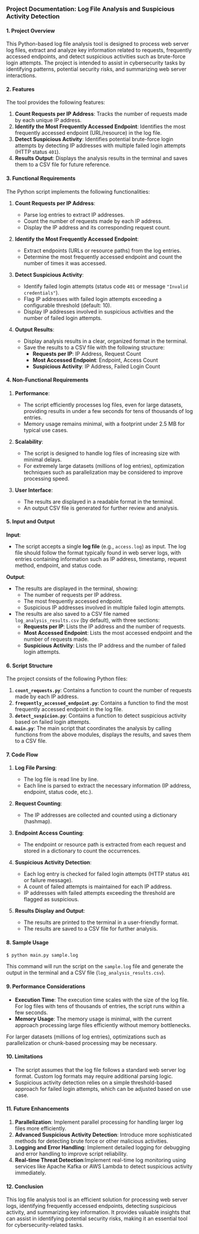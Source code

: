 ### **Project Documentation: Log File Analysis and Suspicious Activity Detection**

#### **1. Project Overview**

This Python-based log file analysis tool is designed to process web server log files, extract and analyze key information related to requests, frequently accessed endpoints, and detect suspicious activities such as brute-force login attempts. The project is intended to assist in cybersecurity tasks by identifying patterns, potential security risks, and summarizing web server interactions.

#### **2. Features**

The tool provides the following features:
1. **Count Requests per IP Address**: Tracks the number of requests made by each unique IP address.
2. **Identify the Most Frequently Accessed Endpoint**: Identifies the most frequently accessed endpoint (URL/resource) in the log file.
3. **Detect Suspicious Activity**: Identifies potential brute-force login attempts by detecting IP addresses with multiple failed login attempts (HTTP status `401`).
4. **Results Output**: Displays the analysis results in the terminal and saves them to a CSV file for future reference.

#### **3. Functional Requirements**

The Python script implements the following functionalities:
1. **Count Requests per IP Address**:
   - Parse log entries to extract IP addresses.
   - Count the number of requests made by each IP address.
   - Display the IP address and its corresponding request count.

2. **Identify the Most Frequently Accessed Endpoint**:
   - Extract endpoints (URLs or resource paths) from the log entries.
   - Determine the most frequently accessed endpoint and count the number of times it was accessed.

3. **Detect Suspicious Activity**:
   - Identify failed login attempts (status code `401` or message `"Invalid credentials"`).
   - Flag IP addresses with failed login attempts exceeding a configurable threshold (default: 10).
   - Display IP addresses involved in suspicious activities and the number of failed login attempts.

4. **Output Results**:
   - Display analysis results in a clear, organized format in the terminal.
   - Save the results to a CSV file with the following structure:
     - **Requests per IP**: IP Address, Request Count
     - **Most Accessed Endpoint**: Endpoint, Access Count
     - **Suspicious Activity**: IP Address, Failed Login Count

#### **4. Non-Functional Requirements**

1. **Performance**:
   - The script efficiently processes log files, even for large datasets, providing results in under a few seconds for tens of thousands of log entries.
   - Memory usage remains minimal, with a footprint under 2.5 MB for typical use cases.

2. **Scalability**:
   - The script is designed to handle log files of increasing size with minimal delays.
   - For extremely large datasets (millions of log entries), optimization techniques such as parallelization may be considered to improve processing speed.

3. **User Interface**:
   - The results are displayed in a readable format in the terminal.
   - An output CSV file is generated for further review and analysis.

#### **5. Input and Output**

**Input**:  
- The script accepts a single **log file** (e.g., `access.log`) as input. The log file should follow the format typically found in web server logs, with entries containing information such as IP address, timestamp, request method, endpoint, and status code.

**Output**:  
- The results are displayed in the terminal, showing:
  - The number of requests per IP address.
  - The most frequently accessed endpoint.
  - Suspicious IP addresses involved in multiple failed login attempts.
- The results are also saved to a CSV file named `log_analysis_results.csv` (by default), with three sections:
  - **Requests per IP**: Lists the IP address and the number of requests.
  - **Most Accessed Endpoint**: Lists the most accessed endpoint and the number of requests made.
  - **Suspicious Activity**: Lists the IP address and the number of failed login attempts.

#### **6. Script Structure**

The project consists of the following Python files:
1. **`count_requests.py`**: Contains a function to count the number of requests made by each IP address.
2. **`frequently_accessed_endpoint.py`**: Contains a function to find the most frequently accessed endpoint in the log file.
3. **`detect_suspicion.py`**: Contains a function to detect suspicious activity based on failed login attempts.
4. **`main.py`**: The main script that coordinates the analysis by calling functions from the above modules, displays the results, and saves them to a CSV file.

#### **7. Code Flow**

1. **Log File Parsing**:
   - The log file is read line by line.
   - Each line is parsed to extract the necessary information (IP address, endpoint, status code, etc.).

2. **Request Counting**:
   - The IP addresses are collected and counted using a dictionary (hashmap).

3. **Endpoint Access Counting**:
   - The endpoint or resource path is extracted from each request and stored in a dictionary to count the occurrences.

4. **Suspicious Activity Detection**:
   - Each log entry is checked for failed login attempts (HTTP status `401` or failure message).
   - A count of failed attempts is maintained for each IP address.
   - IP addresses with failed attempts exceeding the threshold are flagged as suspicious.

5. **Results Display and Output**:
   - The results are printed to the terminal in a user-friendly format.
   - The results are saved to a CSV file for further analysis.

#### **8. Sample Usage**

```bash
$ python main.py sample.log
```

This command will run the script on the `sample.log` file and generate the output in the terminal and a CSV file (`log_analysis_results.csv`).

#### **9. Performance Considerations**

- **Execution Time**: The execution time scales with the size of the log file. For log files with tens of thousands of entries, the script runs within a few seconds.
- **Memory Usage**: The memory usage is minimal, with the current approach processing large files efficiently without memory bottlenecks.
  
For larger datasets (millions of log entries), optimizations such as parallelization or chunk-based processing may be necessary.

#### **10. Limitations**

- The script assumes that the log file follows a standard web server log format. Custom log formats may require additional parsing logic.
- Suspicious activity detection relies on a simple threshold-based approach for failed login attempts, which can be adjusted based on use case.

#### **11. Future Enhancements**

1. **Parallelization**: Implement parallel processing for handling larger log files more efficiently.
2. **Advanced Suspicious Activity Detection**: Introduce more sophisticated methods for detecting brute force or other malicious activities.
3. **Logging and Error Handling**: Implement detailed logging for debugging and error handling to improve script reliability.
4. **Real-time Threat Detection**:Implement real-time log monitoring using services like Apache Kafka or AWS Lambda to detect suspicious activity immediately.

#### **12. Conclusion**

This log file analysis tool is an efficient solution for processing web server logs, identifying frequently accessed endpoints, detecting suspicious activity, and summarizing key information. It provides valuable insights that can assist in identifying potential security risks, making it an essential tool for cybersecurity-related tasks.
